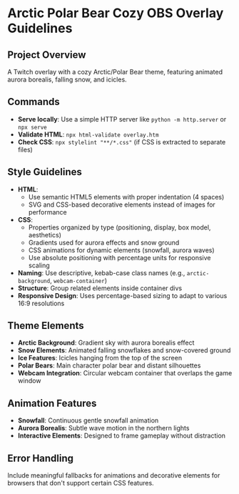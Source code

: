 # Arctic Polar Bear Cozy OBS Overlay Guidelines

## Project Overview
A Twitch overlay with a cozy Arctic/Polar Bear theme, featuring animated aurora borealis, falling snow, and icicles.

## Commands
- **Serve locally**: Use a simple HTTP server like `python -m http.server` or `npx serve`
- **Validate HTML**: `npx html-validate overlay.htm`
- **Check CSS**: `npx stylelint "**/*.css"` (if CSS is extracted to separate files)

## Style Guidelines
- **HTML**: 
  - Use semantic HTML5 elements with proper indentation (4 spaces)
  - SVG and CSS-based decorative elements instead of images for performance
- **CSS**:
  - Properties organized by type (positioning, display, box model, aesthetics)
  - Gradients used for aurora effects and snow ground
  - CSS animations for dynamic elements (snowfall, aurora waves)
  - Use absolute positioning with percentage units for responsive scaling
- **Naming**: Use descriptive, kebab-case class names (e.g., `arctic-background`, `webcam-container`)
- **Structure**: Group related elements inside container divs
- **Responsive Design**: Uses percentage-based sizing to adapt to various 16:9 resolutions

## Theme Elements
- **Arctic Background**: Gradient sky with aurora borealis effect
- **Snow Elements**: Animated falling snowflakes and snow-covered ground
- **Ice Features**: Icicles hanging from the top of the screen
- **Polar Bears**: Main character polar bear and distant silhouettes
- **Webcam Integration**: Circular webcam container that overlaps the game window

## Animation Features
- **Snowfall**: Continuous gentle snowfall animation
- **Aurora Borealis**: Subtle wave motion in the northern lights
- **Interactive Elements**: Designed to frame gameplay without distraction

## Error Handling
Include meaningful fallbacks for animations and decorative elements for browsers that don't support certain CSS features.